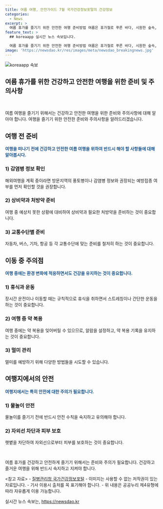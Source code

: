 ```yaml
---
title: 여름 여행, 안전가이드 7월 국가건강정보포털의 건강정보
categories:
  - News
excerpt: >
  여름 휴가를 즐기기 위한 안전한 여행 준비방법 여름은 휴가철로 푸른 바다, 시원한 숲속, 문화 천지의 도시 등에서의 여행 계획이 가득하다. 건강과 안전을 위해 여행 전 감염병 정보 확인, 상비약과 처방약 준비, 교통수단별 준비가 필요하다. 이동 중에는 휴식과 운동, 약 복용, 멀미 관리에 신경을 써야한다. 물놀이 안전, 자외선 차단과 피부 보호에 유의해야 하며, 여행 후에도 건강 상태를 잘 확인하는 것이 중요하다. 여름은 안전하고 건강한 여행으로 힐링하자.
feature_text: >
  ## koreaapp 실시간 뉴스 속보입니다.

  여름 휴가를 즐기기 위한 안전한 여행 준비방법 여름은 휴가철로 푸른 바다, 시원한 숲속, 문화 천지의 도시 등에서의 여행 계획이 가득하다. 건강과 안전을 위해 여행 전 감염병 정보 확인, 상비약과 처방약 준비, 교통수단별 준비가 필요하다. 이동 중에는 휴식과 운동, 약 복용, 멀미 관리에 신경을 써야한다. 물놀이 안전, 자외선 차단과 피부 보호에 유의해야 하며, 여행 후에도 건강 상태를 잘 확인하는 것이 중요하다. 여름은 안전하고 건강한 여행으로 힐링하자.
image: 'https://newsdao.kr/res/images/meta/newsdao_breakingnews.jpg'
---
```


<p><img src="https://newsdao.kr/res/images/meta/newsdao_breakingnews.jpg" alt="koreaapp 속보" /></p>

<h2 data-ke-size="size26">여름 휴가를 위한 건강하고 안전한 여행을 위한 준비 및 주의사항</h2>

<p data-ke-size="size16">&nbsp;</p>

<p>여름 여행을 즐기기 위해서는 건강하고 안전한 여행을 위한 준비와 주의사항에 대해 알아야 합니다. 여행을 즐기기 위한 안전한 준비와 주의사항을 알려드리겠습니다.</p>

<h2 data-ke-size="size24">여행 전 준비</h2>

<p><b><span style="color: #1a5490;">여행을 떠나기 전에 건강하고 안전한 여름 여행을 위하여 반드시 해야 할 사항들에 대해 알아봅시다.</span></b></p>

<h3 data-ke-size="size20">1) 감염병 정보 확인</h3>

<p>해외여행을 계획 중이라면 방문지역의 풍토병이나 감염병 정보와 권장되는 예방접종 여부를 먼저 확인할 것을 권장합니다.</p>

<h3 data-ke-size="size20">2) 상비약과 처방약 준비</h3>

<p>여행 중 예상치 못한 상황에 대비하여 상비약과 필요한 처방약을 준비하는 것이 중요합니다.</p>

<h3 data-ke-size="size20">3) 교통수단별 준비</h3>

<p>자동차, 버스, 기차, 항공 등 각 교통수단에 맞는 준비를 철저히 하는 것이 중요합니다.</p>

<h2 data-ke-size="size24">이동 중 주의점</h2>

<p><b><span style="color: #1a5490;">여행 중에는 환경 변화에 적응하면서도 건강을 유지하는 것이 중요합니다.</span></b></p>

<h3 data-ke-size="size20">1) 휴식과 운동</h3>

<p>장시간 운전이나 이동할 때는 규칙적으로 휴식을 취하면서 스트레칭이나 간단한 운동을 하는 것이 중요합니다.</p>

<h3 data-ke-size="size20">2) 여행 중 약 복용</h3>

<p>여행 중에는 약 복용을 잊어버릴 수 있으므로, 알람을 설정하고, 약 복용 기록을 유지하는 것이 중요합니다.</p>

<h3 data-ke-size="size20">3) 멀미 관리</h3>

<p>멀미를 예방하기 위해 다양한 방법들을 시도할 수 있습니다.</p>

<h2 data-ke-size="size24">여행지에서의 안전</h2>

<p><b><span style="color: #1a5490;">여행지에서는 특히 안전에 대한 주의가 필요합니다.</span></b></p>

<h3 data-ke-size="size20">1) 물놀이 안전</h3>

<p>물놀이를 즐기기 전에 반드시 안전 수칙을 숙지하고 유의해야 합니다.</p>

<h3 data-ke-size="size20">2) 자외선 차단과 피부 보호</h3>

<p>햇볕을 차단하여 자외선으로부터 피부를 보호하는 것이 중요합니다.</p>

<p data-ke-size="size16">&nbsp;</p>

<p>여름 휴가를 건강하고 안전하게 즐기기 위해서는 준비와 주의가 필요합니다. 건강하고 즐거운 여행을 위해 반드시 숙지하고 지켜야 합니다.<br></p>

<p>&lt;참고 자료&gt;
- <a href="https://www.cdc.go.kr/npt/biz/npp/portal/nppPblcateView.do?menuSeq=1435&siteId=null">질병관리청 국가건강정보포털</a>
- 이미지는 사용할 수 없는 저작권이 있는 자료입니다.
- 기사 이용시 출처를 꼭 표기해야 합니다.
- 위 내용은 공공누리 제4유형에 따라 자유롭게 이용 가능합니다.</p>
실시간 뉴스 속보는, <a href="https://newsdao.kr" rel="dofollow">https://newsdao.kr</a>


